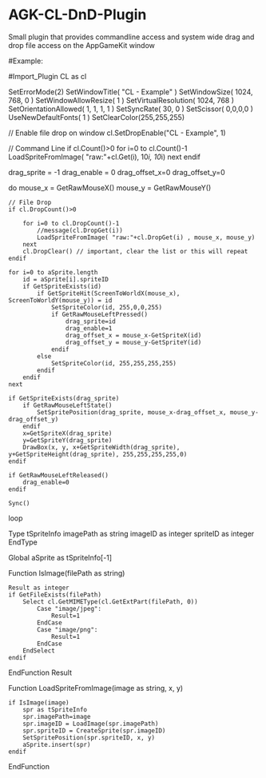 # AGK-CL-DnD-Plugin
Small plugin that provides commandline access and system wide drag and drop file access on the AppGameKit window


#Example:

#Import_Plugin CL as cl

SetErrorMode(2)
SetWindowTitle( "CL - Example" )
SetWindowSize( 1024, 768, 0 )
SetWindowAllowResize( 1 )
SetVirtualResolution( 1024, 768 )
SetOrientationAllowed( 1, 1, 1, 1 )
SetSyncRate( 30, 0 )
SetScissor( 0,0,0,0 )
UseNewDefaultFonts( 1 )
SetClearColor(255,255,255)

// Enable file drop on window
cl.SetDropEnable("CL - Example", 1)

// Command Line
if cl.Count()>0
	for i=0 to cl.Count()-1
		LoadSpriteFromImage( "raw:"+cl.Get(i), 10*i, 10*i)
    next
endif
	
drag_sprite = -1
drag_enable = 0
drag_offset_x=0
drag_offset_y=0

do
	mouse_x = GetRawMouseX()
	mouse_y = GetRawMouseY()
	
	// File Drop
	if cl.DropCount()>0
		
		for i=0 to cl.DropCount()-1
			//message(cl.DropGet(i))
			LoadSpriteFromImage( "raw:"+cl.DropGet(i) , mouse_x, mouse_y)
		next
		cl.DropClear() // important, clear the list or this will repeat
	endif
	
	for i=0 to aSprite.length
		id = aSprite[i].spriteID
		if GetSpriteExists(id)
			if GetSpriteHit(ScreenToWorldX(mouse_x), ScreenToWorldY(mouse_y)) = id
				SetSpriteColor(id, 255,0,0,255)
				if GetRawMouseLeftPressed()
					drag_sprite=id
					drag_enable=1
					drag_offset_x = mouse_x-GetSpriteX(id)
					drag_offset_y = mouse_y-GetSpriteY(id)
				endif
			else
				SetSpriteColor(id, 255,255,255,255)
			endif
		endif
	next
	
	if GetSpriteExists(drag_sprite)
		if GetRawMouseLeftState()
			SetSpritePosition(drag_sprite, mouse_x-drag_offset_x, mouse_y-drag_offset_y)
		endif
		x=GetSpriteX(drag_sprite)
		y=GetSpriteY(drag_sprite)		
		DrawBox(x, y, x+GetSpriteWidth(drag_sprite), y+GetSpriteHeight(drag_sprite), 255,255,255,255,0)
	endif
	
	if GetRawMouseLeftReleased()
		drag_enable=0
	endif	

    Sync()
loop

Type tSpriteInfo
	imagePath as string 
	imageID as integer
	spriteID as integer
EndType

Global aSprite as tSpriteInfo[-1]

Function IsImage(filePath as string)
	
	Result as integer
	if GetFileExists(filePath)
		Select cl.GetMIMEType(cl.GetExtPart(filePath, 0))
			Case "image/jpeg":
				Result=1
			EndCase
			Case "image/png":
				Result=1
			EndCase
		EndSelect
	endif
	
EndFunction Result

Function LoadSpriteFromImage(image as string, x, y)
	
	if IsImage(image)
		spr as tSpriteInfo
		spr.imagePath=image
		spr.imageID = LoadImage(spr.imagePath)
		spr.spriteID = CreateSprite(spr.imageID)
		SetSpritePosition(spr.spriteID, x, y)
		aSprite.insert(spr)
	endif
	
EndFunction
